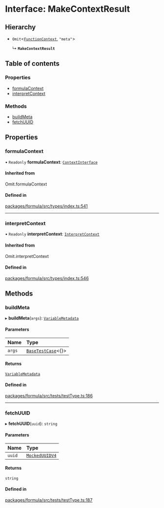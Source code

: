 # Interface: MakeContextResult

## Hierarchy

- `Omit`<[`FunctionContext`](FunctionContext.md), ``"meta"``\>

  ↳ **`MakeContextResult`**

## Table of contents

### Properties

- [formulaContext](MakeContextResult.md#formulacontext)
- [interpretContext](MakeContextResult.md#interpretcontext)

### Methods

- [buildMeta](MakeContextResult.md#buildmeta)
- [fetchUUID](MakeContextResult.md#fetchuuid)

## Properties

### <a id="formulacontext" name="formulacontext"></a> formulaContext

• `Readonly` **formulaContext**: [`ContextInterface`](ContextInterface.md)

#### Inherited from

Omit.formulaContext

#### Defined in

[packages/formula/src/types/index.ts:541](https://github.com/mashcard/mashcard/blob/main/packages/formula/src/types/index.ts#L541)

___

### <a id="interpretcontext" name="interpretcontext"></a> interpretContext

• `Readonly` **interpretContext**: [`InterpretContext`](InterpretContext.md)

#### Inherited from

Omit.interpretContext

#### Defined in

[packages/formula/src/types/index.ts:546](https://github.com/mashcard/mashcard/blob/main/packages/formula/src/types/index.ts#L546)

## Methods

### <a id="buildmeta" name="buildmeta"></a> buildMeta

▸ **buildMeta**(`args`): [`VariableMetadata`](VariableMetadata.md)

#### Parameters

| Name | Type |
| :------ | :------ |
| `args` | [`BaseTestCase`](BaseTestCase.md)<{}\> |

#### Returns

[`VariableMetadata`](VariableMetadata.md)

#### Defined in

[packages/formula/src/tests/testType.ts:186](https://github.com/mashcard/mashcard/blob/main/packages/formula/src/tests/testType.ts#L186)

___

### <a id="fetchuuid" name="fetchuuid"></a> fetchUUID

▸ **fetchUUID**(`uuid`): `string`

#### Parameters

| Name | Type |
| :------ | :------ |
| `uuid` | [`MockedUUIDV4`](../README.md#mockeduuidv4) |

#### Returns

`string`

#### Defined in

[packages/formula/src/tests/testType.ts:187](https://github.com/mashcard/mashcard/blob/main/packages/formula/src/tests/testType.ts#L187)
